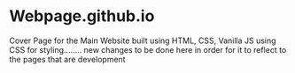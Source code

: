 # Webpage.github.io


Cover Page for the Main Website built using HTML, CSS, Vanilla JS using CSS for styling........
new changes to be done here in order for it to reflect to the pages that are development
 
